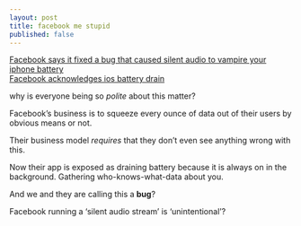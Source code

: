 ```yaml
---
layout: post
title: facebook me stupid
published: false
---
```



[Facebook says it fixed a bug that caused silent audio to vampire your iphone battery](http://techcrunch.com/2015/10/22/facebook-says-it-fixed-a-bug-that-caused-silent-audio-to-vampire-your-iphone-battery/)  
[Facebook acknowledges ios battery drain](http://www.theverge.com/2015/10/22/9600466/facebook-acknowledges-ios-battery-drain)  

why is everyone being so _polite_ about this matter?

Facebook’s business is to squeeze every ounce of data out of their users by obvious means or not.   

Their business model _requires_ that they don’t even see anything wrong with this.

Now their app is exposed as draining battery because it is always on in the background. Gathering who-knows-what-data about you.

And we and they are calling this a __bug__?

Facebook running a ‘silent audio stream’ is ‘unintentional’?

